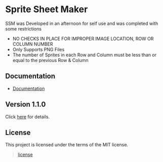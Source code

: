 # Sprite Sheet Maker
SSM was Developed in an afternoon for self use and was completed with some restrictions
* NO CHECKS IN PLACE FOR IMPROPER IMAGE LOCATION, ROW OR COLUMN NUMBER
* Only Supports PNG Files
* The number of Sprites in each Row and Column must be less than or equal to the previous Row & Column

## Documentation
- [Documentation](DOCUMENTATION.md)

## Version 1.1.0
Click [here](RELEASE-NOTES.md) for details.

## License
This project is licensed under the terms of the MIT license.
> [license](LICENSE)
